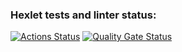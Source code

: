 ### Hexlet tests and linter status:
[![Actions Status](https://github.com/kimdeun/devops-engineer-from-scratch-project-49/actions/workflows/hexlet-check.yml/badge.svg)](https://github.com/kimdeun/devops-engineer-from-scratch-project-49/actions)
[![Quality Gate Status](https://sonarcloud.io/api/project_badges/measure?project=kimdeun_devops-engineer-from-scratch-project-49&metric=alert_status)](https://sonarcloud.io/summary/new_code?id=kimdeun_devops-engineer-from-scratch-project-49)
